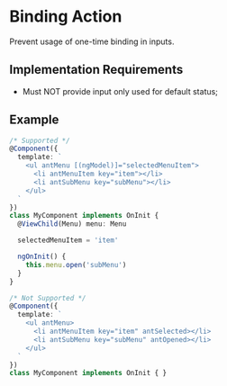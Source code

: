 # Binding Action

Prevent usage of one-time binding in inputs.

## Implementation Requirements

+ Must NOT provide input only used for default status;

## Example

```typescript
/* Supported */
@Component({
  template: `
    <ul antMenu [(ngModel)]="selectedMenuItem">
      <li antMenuItem key="item"></li>
      <li antSubMenu key="subMenu"></li>
    </ul>
  `
})
class MyComponent implements OnInit {
  @ViewChild(Menu) menu: Menu

  selectedMenuItem = 'item'

  ngOnInit() {
    this.menu.open('subMenu')
  }
}

/* Not Supported */
@Component({
  template: `
    <ul antMenu>
      <li antMenuItem key="item" antSelected></li>
      <li antSubMenu key="subMenu" antOpened></li>
    </ul>
  `
})
class MyComponent implements OnInit { }
```

